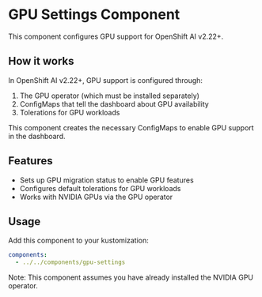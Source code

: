# GPU Settings Component

This component configures GPU support for OpenShift AI v2.22+.

## How it works

In OpenShift AI v2.22+, GPU support is configured through:
1. The GPU operator (which must be installed separately)
2. ConfigMaps that tell the dashboard about GPU availability
3. Tolerations for GPU workloads

This component creates the necessary ConfigMaps to enable GPU support in the dashboard.

## Features

- Sets up GPU migration status to enable GPU features
- Configures default tolerations for GPU workloads
- Works with NVIDIA GPUs via the GPU operator

## Usage

Add this component to your kustomization:

```yaml
components:
  - ../../components/gpu-settings
```

Note: This component assumes you have already installed the NVIDIA GPU operator.
